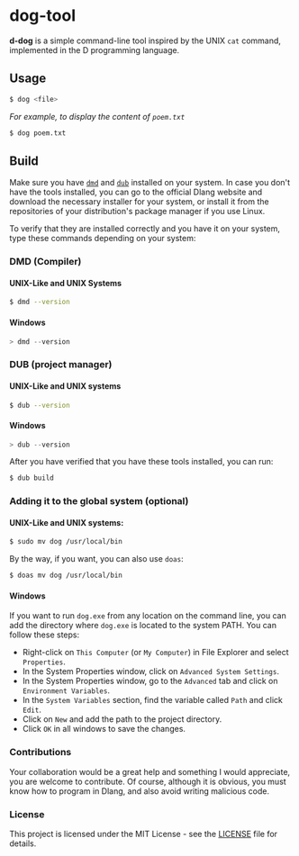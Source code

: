 # dog-tool

**d-dog** is a simple command-line tool inspired by the UNIX `cat` command, implemented in the D programming language.

## Usage

```bash
$ dog <file>
```

*For example, to display the content of `poem.txt`*
```bash
$ dog poem.txt
```

## Build
Make sure you have [`dmd`](https://dlang.org/download.html) and [`dub`](https://code.dlang.org) installed on your system.
In case you don't have the tools installed, you can go to the official Dlang website and download the necessary installer for your system, or install it from the repositories of your distribution's package manager if you use Linux.

To verify that they are installed correctly and you have it on your system, type these commands depending on your system:

### DMD (Compiler)

#### UNIX-Like and UNIX Systems
```bash
$ dmd --version
```

#### Windows
```powershell
> dmd --version
```

### DUB (project manager)

#### UNIX-Like and UNIX systems
```bash
$ dub --version
```

#### Windows
```powershell
> dub --version
```

After you have verified that you have these tools installed, you can run:
```bash
$ dub build
```

### Adding it to the global system (optional)

#### UNIX-Like and UNIX systems:

```bash
$ sudo mv dog /usr/local/bin
```
By the way, if you want, you can also use `doas`:
```bash
$ doas mv dog /usr/local/bin
```

#### Windows
If you want to run `dog.exe` from any location on the command line, you can add the directory where `dog.exe` is located to the system PATH. You can follow these steps:

* Right-click on `This Computer` (or `My Computer`) in File Explorer and select `Properties`.
* In the System Properties window, click on `Advanced System Settings`.
* In the System Properties window, go to the `Advanced` tab and click on `Environment Variables`.
* In the `System Variables` section, find the variable called `Path` and click `Edit`.
* Click on `New` and add the path to the project directory.
* Click `OK` in all windows to save the changes.

### Contributions
Your collaboration would be a great help and something I would appreciate, you are welcome to contribute. Of course, although it is obvious, you must know how to program in Dlang, and also avoid writing malicious code.

### License
This project is licensed under the MIT License - see the [LICENSE](LICENSE) file for details.
